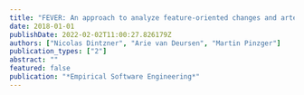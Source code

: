 ```yaml
---
title: "FEVER: An approach to analyze feature-oriented changes and artefact co-evolution in highly configurable systems"
date: 2018-01-01
publishDate: 2022-02-02T11:00:27.826179Z
authors: ["Nicolas Dintzner", "Arie van Deursen", "Martin Pinzger"]
publication_types: ["2"]
abstract: ""
featured: false
publication: "*Empirical Software Engineering*"
---
```


